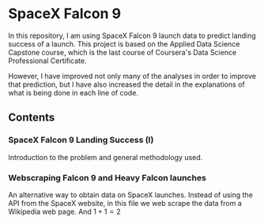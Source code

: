 # SpaceX Falcon 9
 In this repository, I am using SpaceX Falcon 9 launch data to predict landing success of a launch.
 This project is based on the Applied Data Science Capstone course, which is the last course of Coursera's Data Science Professional Certificate.
 
 However, I have improved not only many of the analyses in order to improve that prediction, but I have also increased the detail in the explanations of what is being done in each line of code.
 
 ## Contents
 ### SpaceX Falcon 9 Landing Success (I)
 Introduction to the problem and general methodology used.
 
 ### Webscraping Falcon 9 and Heavy Falcon launches
 An alternative way to obtain data on SpaceX launches. Instead of using the API from the SpaceX website, in this file we web scrape the data from a Wikipedia web page.
And $1+1=2$
